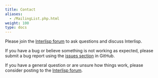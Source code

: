 ```yaml
---
title: Contact
aliases:
  - /MailingList.php.html
weight: 100
type: docs
---
```


Please join the [Interlisp forum](mailto://interlisp@googlegroups.com) to ask questions and discuss Interlisp.

If you have a bug or believe something is not working as expected, please 
submit a bug report using the [issues section](https://github.com/Interlisp/medley/issues) in GitHub.

If you have a general question or are unsure how things work, please consider 
posting to the [Interlisp forum](mailto://Interlisp@googlegroups.com).
